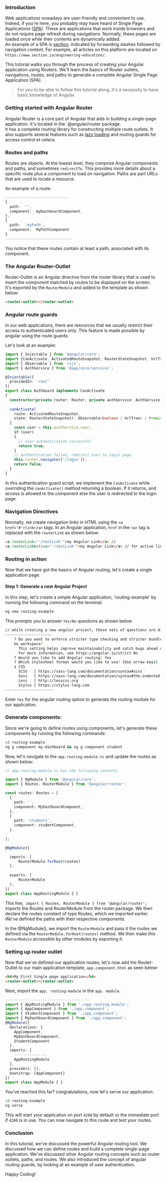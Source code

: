 ### Introduction
Web applications nowadays are user-friendly and convenient to use. Indeed, if you're here, you probably may have heard of Single Page Applications ([SPA](https://medium.com/@NeotericEU/single-page-application-vs-multiple-page-application-2591588efe58)). These are applications that work inside browsers and do not require page refresh during navigations. Normally, these pages are loaded once while their contents are dynamically added.   
An example of a SPA is [section](https://www.section.io/engineering-education/), indicated by forwarding slashes followed by navigation content. For example, all articles on this platform are located on `https://www.section.io/engineering-education/`.

This tutorial walks you through the process of creating your Angular application using Routers.
We'll learn the basics of Router outlets, navigations, routes, and paths to generate a complete Angular Single Page Application (SPA).  

> For you to be able to follow this tutorial along, it's a necessity to have basic knowledge of Angular.

### Getting started with Angular Router

Angular Router is a core part of Angular that aids in building a single-page application. It's located in the `@angular/router package.  
It has a complete routing library for constructing multiple route outlets. It also supports several features such as [lazy loading](https://angular.io/guide/lazy-loading-ngmodules) and routing guards for access control et cetera.

### Routes and paths

Routes are objects. At the lowest level, they comprise Angular components and paths, and sometimes `redirectTo`. This provides more details about a specific route plus a  component to load on navigation. Paths are part URLs that are used to locate a resource.  

An example of a route:

```ts
----------------------------
{ 
  path:  '',
  component:  myDashboardComponent,
},
{ 
  path:  'myPath',
  component:  MyPathComponent
}
------------------------------

```
You notice that these routes contain at least a path, associated with its component.

### The Angular Router-Outlet

Router-Outlet is an Angular directive from the router library that is used to insert the component matched by routes to be displayed on the screen.  
It's exported by the `RouterModule` and added to the template as shown below:  

```html
<router-outlet></router-outlet>

```

### Angular route guards
In our web applications, there are resources that we usually restrict their access to authenticated users only. This feature is made possible by angular using the 
route guards.

Let's look at an example:

```ts
import { Injectable } from '@angular/core';
import {CanActivate, ActivatedRouteSnapshot, RouterStateSnapshot, UrlTree, Router} from '@angular/router';
import { Observable } from 'rxjs';
import { AuthService } from '@app/core/services';

@Injectable({
  providedIn: 'root'
})
export class AuthGuard implements CanActivate
{
  constructor(private router: Router, private authService: AuthService) {  }
  
  canActivate(
    route: ActivatedRouteSnapshot,
    state: RouterStateSnapshot): Observable<boolean | UrlTree> | Promise<boolean | UrlTree> | boolean | UrlTree
  {
    const user = this.authService.user;
    if (user)
    {
      // user authentication successful
      return true;
    }
    // authentication failed, redirect user to login page
    this.router.navigate(['/login']);
    return false;
  }
}

```

In this authentication guard script, we implement the `CanActivate` while overriding the `canActivate()` method returning a boolean.
If it returns, and access is allowed to the component else the user is redirected to the login page.  

### Navigation Directives
Normally, we create navigation links in HTML using the `<a href='#'>link</a>` tags. In an Angular application, `href` in the `<a>` tag is replaced with the `routerLink` as shown below:

```html
<a routerLink="'/testLink'">my Angular Link</a> //
<a routerLinkActive="'/testLink'">my Angular Link</a> // for active links
```

### Routing in action
Now that we have got the basics of Angular routing, let's create a single application page.  

#### Step 1: Generate a new Angular Project
In this step, let's create a simple Angular application, 'routing-example' by running the following command on the terminal:    

```bash
ng new routing-example

```
This prompts you to answer `Yes/No` questions as shown below:

```bash
// while creating a new angular project, these sets of questions are displayed.
---------------------
    ? Do you want to enforce stricter type checking and stricter bundle budgets in t
    he workspace?
      This setting helps improve maintainability and catch bugs ahead of time.
      For more information, see https://angular.io/strict No
    ? Would you like to add Angular routing? Yes
    ? Which stylesheet format would you like to use? (Use arrow keys)
    ❯ CSS 
      SCSS   [ https://sass-lang.com/documentation/syntax#scss                ] 
      Sass   [ https://sass-lang.com/documentation/syntax#the-indented-syntax ] 
      Less   [ http://lesscss.org                                             ] 
      Stylus [ https://stylus-lang.com  
----------------------
```
Enter `Yes` for the angular routing option to generate the routing module for our application.  

### Generate components:
Since we're going to define routes using components, let's generate these components by running the following commands:

```bash
cd routing-example
ng g component my-dashboard && ng g component student

```

Now, let's navigate to the `app.routing-module.ts` and update the routes as shown below:

```ts
// app.routing-module.ts has the following contents

import { NgModule } from '@angular/core';
import { Routes, RouterModule } from '@angular/router';

const routes: Routes = [
  {
    path: '',
    component: MyDashboardCompoent,
  },
  {
    path: 'students',
    component: studentComponent,
  },
  
];

@NgModule({

  imports: [
      RouterModule.forRoot(routes)
  ],
  
  exports: [
      RouterModule
  ],
})
export class AppRoutingModule { }

```

This line,` import { Routes, RouterModule } from '@angular/router';` imports the Routes and RouterModule from the router package.
We then declare the routes constant of type Routes, which we imported earlier. We've defined the paths with their respective components.  

In the @NgModule(), we import the `RouterModule` and pass it the routes we defined via the `RouterModule.forRoot(routes)` method.
We then make this `RouterModule` accessible by other modules by exporting it.  

### Setting up router outlet

Now that we've defined our application routes, let's now add the Router-Outlet to our main application template, `app.component.html` as seen below:  

```html
<h4>My First Single page application</h4>
<router-outlet></router-outlet>

```
Next, import the `app. routing-module` in the `app. module`.

```ts
--------------------------------------
import { AppRoutingModule } from './app-routing.module';
import { AppComponent } from './app.component';
import { StudentComponent } from './app.component';
import { MyDashboardComponent } from './app.component';
@NgModule({
  declarations: [
    AppComponent,
    MyDashboardComponent,
    StudentComponent
  ],
  imports: [
    ---------------
    AppRoutingModule
  ],
  providers: [],
  bootstrap: [AppComponent]
})
export class AppModule { }

```
You've reached this far? congratulations, now let's serve our application:  

```bash
cd routing-example
ng serve
```
This will start your application on port `4200` by default or the immediate port if `4200` is in use. You can now navigate to this route and test your routes.  

### Conclusion
In this tutorial, we've discussed the powerful Angular routing tool. We discussed how we can define routes and build a complete single-page application. 
We've discussed other Angular routing concepts such as router outlets, paths, and routes. 
We also introduced the concept of angular routing guards, by looking at an example of user authentication.

Happy Coding!
